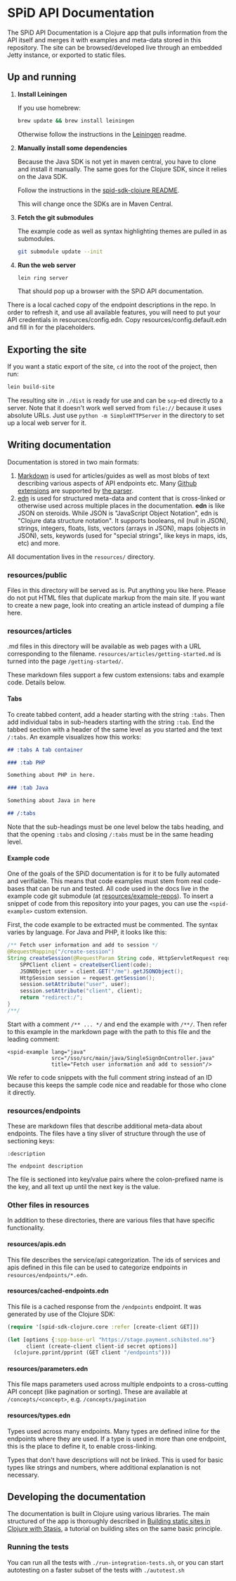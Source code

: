 # SPiD API Documentation

The SPiD API Documentation is a Clojure app that pulls information from the API
itself and merges it with examples and meta-data stored in this repository.
The site can be browsed/developed live through an embedded Jetty instance, or
exported to static files.

## Up and running

1. **Install Leiningen**

   If you use homebrew:

   ```sh
   brew update && brew install leiningen
   ```

   Otherwise follow the instructions in the
   [Leiningen](https://github.com/technomancy/leiningen#leiningen)
   readme.

2. **Manually install some dependencies**

   Because the Java SDK is not yet in maven central, you have to clone and
   install it manually. The same goes for the Clojure SDK, since it relies
   on the Java SDK.

   Follow the instructions in the [spid-sdk-clojure README](https://github.com/spid-tech-docs/spid-sdk-clojure).

   This will change once the SDKs are in Maven Central.

3. **Fetch the git submodules**

   The example code as well as syntax highlighting themes are pulled in as
   submodules.

   ```sh
   git submodule update --init
   ```

4. **Run the web server**

   ```sh
   lein ring server
   ```

   That should pop up a browser with the SPiD API documentation.

There is a local cached copy of the endpoint descriptions in the repo. In order
to refresh it, and use all available features, you will need to put your API
credentials in resources/config.edn. Copy resources/config.default.edn and
fill in for the placeholders.

## Exporting the site

If you want a static export of the site, `cd` into the root of the project, then
run:

```sh
lein build-site
```

The resulting site in `./dist` is ready for use and can be `scp`-ed directly to
a server. Note that it doesn't work well served from `file://` because it
uses absolute URLs. Just use `python -m SimpleHTTPServer` in the directory to
set up a local web server for it.

## Writing documentation

Documentation is stored in two main formats:

1. [Markdown](http://daringfireball.net/projects/markdown/syntax) is used for
   articles/guides as well as most blobs of text describing various aspects of
   API endpoints etc. Many
   [Github extensions](https://help.github.com/articles/github-flavored-markdown)
   are supported by [the parser](https://github.com/sirthias/pegdown).
2. [edn](https://github.com/edn-format/edn) is used for structured meta-data
   and content that is cross-linked or otherwise used across multiple places in
   the documentation. **edn** is like JSON on steroids. While JSON is
   "JavaScript Object Notation", edn is "Clojure data structure notation". It
   supports booleans, nil (null in JSON), strings, integers, floats, lists,
   vectors (arrays in JSON), maps (objects in JSON), sets, keywords (used for
   "special strings", like keys in maps, ids, etc) and more.

All documentation lives in the `resources/` directory.

### resources/public

Files in this directory will be served as is. Put anything you like here. Please
do not put HTML files that duplicate markup from the main site. If you want to
create a new page, look into creating an article instead of dumping a file here.

### resources/articles

.md files in this directory will be available as web pages with a URL
corresponding to the filename. `resources/articles/getting-started.md` is turned
into the page `/getting-started/`.

These markdown files support a few custom extensions: tabs and example
code. Details below.

#### Tabs

To create tabbed content, add a header starting with the string `:tabs`. Then
add individual tabs in sub-headers starting with the string `:tab`. End the tabbed
section with a header of the same level as you started and the text `/:tabs`. An
example visualizes how this works:

```md
## :tabs A tab container

### :tab PHP

Something about PHP in here.

### :tab Java

Something about Java in here

## /:tabs
```

Note that the sub-headings must be one level below the tabs heading,
and that the opening `:tabs` and closing `/:tabs` must be in the same
heading level.

#### Example code

One of the goals of the SPiD documentation is for it to be fully automated and
verifiable. This means that code examples must stem from real code-bases that
can be run and tested. All code used in the docs live in the example code git
submodule (at [resources/example-repos](./resources/example-repos)). To insert a
snippet of code from this repository into your pages, you can use the
`<spid-example>` custom extension.

First, the code example to be extracted must be commented. The syntax varies by
language. For Java and PHP, it looks like this:

```java
/** Fetch user information and add to session */
@RequestMapping("/create-session")
String createSession(@RequestParam String code, HttpServletRequest request) throws SPPClientException, SPPClientResponseException, SPPClientRefreshTokenException {
    SPPClient client = createUserClient(code);
    JSONObject user = client.GET("/me").getJSONObject();
    HttpSession session = request.getSession();
    session.setAttribute("user", user);
    session.setAttribute("client", client);
    return "redirect:/";
}
/**/
```

Start with a comment `/** ... */` and end the example with `/**/`. Then refer to
this example in the markdown page with the path to this file and the leading
comment:

```
<spid-example lang="java"
              src="/sso/src/main/java/SingleSignOnController.java"
              title="Fetch user information and add to session"/>
```

We refer to code snippets with the full comment string instead of an
ID because this keeps the sample code nice and readable for those who
clone it directly.

### resources/endpoints

These are markdown files that describe additional meta-data about endpoints.
The files have a tiny sliver of structure through the use of sectioning keys:

```text
:description

The endpoint description
```

The file is sectioned into key/value pairs where the colon-prefixed name is the
key, and all text up until the next key is the value.

### Other files in resources

In addition to these directories, there are various files that have specific
functionality.

#### resources/apis.edn

This file describes the service/api categorization. The ids of services and apis
defined in this file can be used to categorize endpoints in
`resources/endpoints/*.edn`.

#### resources/cached-endpoints.edn

This file is a cached response from the `/endpoints` endpoint. It was
generated by use of the Clojure SDK:

```clj
(require '[spid-sdk-clojure.core :refer [create-client GET]])

(let [options {:spp-base-url "https://stage.payment.schibsted.no"}
      client (create-client client-id secret options)]
  (clojure.pprint/pprint (GET client "/endpoints")))
```

#### resources/parameters.edn

This file maps parameters used across multiple endpoints to a
cross-cutting API concept (like pagination or sorting). These are
available at `/concepts/<concept>`, e.g. `/concepts/pagination`

#### resources/types.edn

Types used across many endpoints. Many types are defined inline for the
endpoints where they are used. If a type is used in more than one endpoint, this
is the place to define it, to enable cross-linking.

Types that don't have descriptions will not be linked. This is used for basic
types like strings and numbers, where additional explanation is not necessary.

## Developing the documentation

The documentation is built in Clojure using various libraries. The main
structured of the app is thoroughly described in
[Building static sites in Clojure with Stasis](http://cjohansen.no/building-static-sites-in-clojure-with-stasis),
a tutorial on building sites on the same basic principle.

### Running the tests

You can run all the tests with `./run-integration-tests.sh`, or you
can start autotesting on a faster subset of the tests with
`./autotest.sh`
